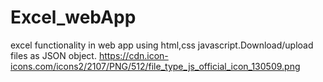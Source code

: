 # Excel_webApp
excel functionality in web app using html,css javascript.Download/upload files as JSON object.
https://cdn.icon-icons.com/icons2/2107/PNG/512/file_type_js_official_icon_130509.png
